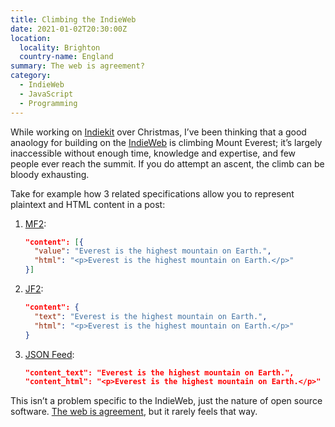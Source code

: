 ```yaml
---
title: Climbing the IndieWeb
date: 2021-01-02T20:30:00Z
location:
  locality: Brighton
  country-name: England
summary: The web is agreement?
category:
  - IndieWeb
  - JavaScript
  - Programming
---
```

While working on [Indiekit](https://getindiekit.com) over Christmas, I’ve been thinking that a good anaology for building on the [IndieWeb](https://indieweb.org) is climbing Mount Everest; it’s largely inaccessible without enough time, knowledge and expertise, and few people ever reach the summit. If you do attempt an ascent, the climb can be bloody exhausting.

Take for example how 3 related specifications allow you to represent plaintext and HTML content in a post:

1. [MF2](https://microformats.org/wiki/microformats2):

    ```json
    "content": [{
      "value": "Everest is the highest mountain on Earth.",
      "html": "<p>Everest is the highest mountain on Earth.</p>"
    }]
    ```

2. [JF2](https://jf2.spec.indieweb.org/):

    ```json
    "content": {
      "text": "Everest is the highest mountain on Earth.",
      "html": "<p>Everest is the highest mountain on Earth.</p>"
    }
    ```

3. [JSON Feed](https://jsonfeed.org/version/1.1):

    ```json
    "content_text": "Everest is the highest mountain on Earth.",
    "content_html": "<p>Everest is the highest mountain on Earth.</p>"
    ```

This isn’t a problem specific to the IndieWeb, just the nature of open source software. [The web is agreement](https://www.thewebisagreement.com), but it rarely feels that way.
